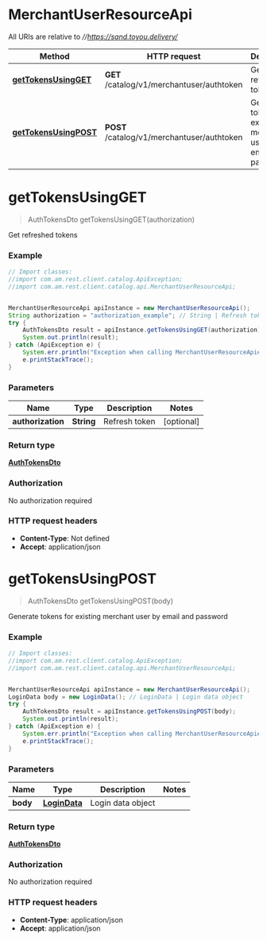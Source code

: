 # MerchantUserResourceApi

All URIs are relative to *//https://sand.toyou.delivery/*

Method | HTTP request | Description
------------- | ------------- | -------------
[**getTokensUsingGET**](MerchantUserResourceApi.md#getTokensUsingGET) | **GET** /catalog/v1/merchantuser/authtoken | Get refreshed tokens
[**getTokensUsingPOST**](MerchantUserResourceApi.md#getTokensUsingPOST) | **POST** /catalog/v1/merchantuser/authtoken | Generate tokens for existing merchant user by email and password

<a name="getTokensUsingGET"></a>
# **getTokensUsingGET**
> AuthTokensDto getTokensUsingGET(authorization)

Get refreshed tokens

### Example
```java
// Import classes:
//import com.am.rest.client.catalog.ApiException;
//import com.am.rest.client.catalog.api.MerchantUserResourceApi;


MerchantUserResourceApi apiInstance = new MerchantUserResourceApi();
String authorization = "authorization_example"; // String | Refresh token
try {
    AuthTokensDto result = apiInstance.getTokensUsingGET(authorization);
    System.out.println(result);
} catch (ApiException e) {
    System.err.println("Exception when calling MerchantUserResourceApi#getTokensUsingGET");
    e.printStackTrace();
}
```

### Parameters

Name | Type | Description  | Notes
------------- | ------------- | ------------- | -------------
 **authorization** | **String**| Refresh token | [optional]

### Return type

[**AuthTokensDto**](AuthTokensDto.md)

### Authorization

No authorization required

### HTTP request headers

 - **Content-Type**: Not defined
 - **Accept**: application/json

<a name="getTokensUsingPOST"></a>
# **getTokensUsingPOST**
> AuthTokensDto getTokensUsingPOST(body)

Generate tokens for existing merchant user by email and password

### Example
```java
// Import classes:
//import com.am.rest.client.catalog.ApiException;
//import com.am.rest.client.catalog.api.MerchantUserResourceApi;


MerchantUserResourceApi apiInstance = new MerchantUserResourceApi();
LoginData body = new LoginData(); // LoginData | Login data object
try {
    AuthTokensDto result = apiInstance.getTokensUsingPOST(body);
    System.out.println(result);
} catch (ApiException e) {
    System.err.println("Exception when calling MerchantUserResourceApi#getTokensUsingPOST");
    e.printStackTrace();
}
```

### Parameters

Name | Type | Description  | Notes
------------- | ------------- | ------------- | -------------
 **body** | [**LoginData**](LoginData.md)| Login data object |

### Return type

[**AuthTokensDto**](AuthTokensDto.md)

### Authorization

No authorization required

### HTTP request headers

 - **Content-Type**: application/json
 - **Accept**: application/json


